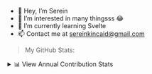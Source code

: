- 👋 Hey, I’m Serein
- 👀 I’m interested in many thingsss 😂
- 🌱 I’m currently learning Svelte 
- 📫 Contact me at sereinkincaid@gmail.com

> My GitHub Stats:

<p>
  <details>
  <summary>📊 View Annual Contribution Stats</summary>
  <a href="https://github.com/supserrr">
    <img align="center" src="https://github-readme-stats.vercel.app/api?username=supserrr&theme=dark&show_icons=true&hide_border=true&count_private=true" alt="Serein's GitHub stats"/>
  </a>
</details>
</p>
